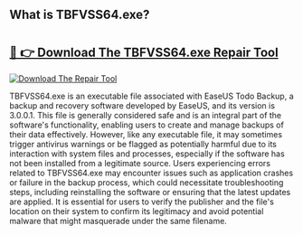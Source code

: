## What is TBFVSS64.exe? 

# <h2><a href="https://exedetect.com/download.php?TBFVSS64.exe">🔗 👉 Download The TBFVSS64.exe Repair Tool</a></h2>

[![Download The Repair Tool](https://exedetect.com/download-button.jpg)](https://exedetect.com/download.php?TBFVSS64.exe)

TBFVSS64.exe is an executable file associated with EaseUS Todo Backup, a backup and recovery software developed by EaseUS, and its version is 3.0.0.1. This file is generally considered safe and is an integral part of the software's functionality, enabling users to create and manage backups of their data effectively. However, like any executable file, it may sometimes trigger antivirus warnings or be flagged as potentially harmful due to its interaction with system files and processes, especially if the software has not been installed from a legitimate source. Users experiencing errors related to TBFVSS64.exe may encounter issues such as application crashes or failure in the backup process, which could necessitate troubleshooting steps, including reinstalling the software or ensuring that the latest updates are applied. It is essential for users to verify the publisher and the file's location on their system to confirm its legitimacy and avoid potential malware that might masquerade under the same filename.